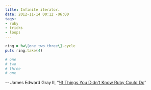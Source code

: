 ```yaml
---
title: Infinite iterator.
date: 2012-11-14 00:12 -06:00
tags: 
- ruby
- tricks
- loops
---
```


```ruby
ring = %w\[one two three\].cycle
puts ring.take(4)

# one
# two
# three
# one
```

-- James Edward Gray II, &ldquo;[<s>10</s> Things You Didn't Know Ruby Could Do](https://speakerdeck.com/jeg2/10-things-you-didnt-know-ruby-could-do)&rdquo;
